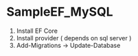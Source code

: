 # SampleEF_MySQL

1.  Install EF Core 
2.  Install provider ( depends on sql server )
3.  Add-Migrations -> Update-Database
